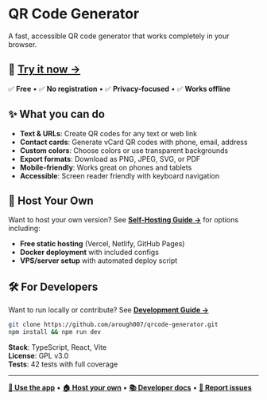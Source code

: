 # QR Code Generator

A fast, accessible QR code generator that works completely in your browser.

## 🚀 **[Try it now →](https://arough007.github.io/qrcode-generator/)**

✅ **Free** • ✅ **No registration** • ✅ **Privacy-focused** • ✅ **Works offline**

## ✨ What you can do

- **Text & URLs**: Create QR codes for any text or web link
- **Contact cards**: Generate vCard QR codes with phone, email, address
- **Custom colors**: Choose colors or use transparent backgrounds
- **Export formats**: Download as PNG, JPEG, SVG, or PDF
- **Mobile-friendly**: Works great on phones and tablets
- **Accessible**: Screen reader friendly with keyboard navigation

## 🚀 Host Your Own

Want to host your own version? See **[Self-Hosting Guide →](./HOSTING.md)** for options including:

- **Free static hosting** (Vercel, Netlify, GitHub Pages)
- **Docker deployment** with included configs
- **VPS/server setup** with automated deploy script

## 🛠 For Developers

Want to run locally or contribute? See **[Development Guide →](./DEVELOPMENT.md)**

```bash
git clone https://github.com/arough007/qrcode-generator.git
npm install && npm run dev
```

**Stack**: TypeScript, React, Vite  
**License**: GPL v3.0  
**Tests**: 42 tests with full coverage

---

**[🚀 Use the app](https://arough007.github.io/qrcode-generator/)** • **[🏠 Host your own](./HOSTING.md)** • **[📚 Developer docs](./DEVELOPMENT.md)** • **[🐛 Report issues](https://github.com/arough007/qrcode-generator/issues)**
